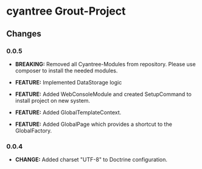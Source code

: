 cyantree Grout-Project
======================

Changes
-------

### 0.0.5

-   **BREAKING:** Removed all Cyantree-Modules from repository. Please use
    composer to install the needed modules.

-   **FEATURE:** Implemented DataStorage logic

-   **FEATURE:** Added WebConsoleModule and created SetupCommand to install
    project on new system.

-   **FEATURE:** Added GlobalTemplateContext.

-   **FEATURE:** Added GlobalPage which provides a shortcut to the
    GlobalFactory.

### 0.0.4

-   **CHANGE:** Added charset "UTF-8" to Doctrine configuration.
